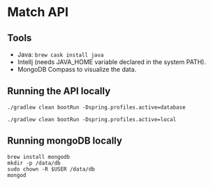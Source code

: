 # Match API

## Tools
- Java: `brew cask install java`
- Intellj (needs JAVA_HOME variable declared in the system PATH).
- MongoDB Compass to visualize the data.

## Running the API locally

```
./gradlew clean bootRun -Dspring.profiles.active=database
```

```
./gradlew clean bootRun -Dspring.profiles.active=local
```

## Running mongoDB locally

```
brew install mongodb
mkdir -p /data/db
sudo chown -R $USER /data/db
mongod
```
